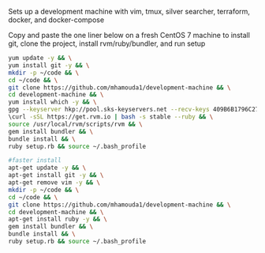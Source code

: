 Sets up a development machine with vim, tmux, silver searcher, terraform, docker, and docker-compose

Copy and paste the one liner below on a fresh CentOS 7 machine to install git, clone the project, install rvm/ruby/bundler, and run setup
```bash
yum update -y && \
yum install git -y && \
mkdir -p ~/code && \
cd ~/code && \
git clone https://github.com/mhamouda1/development-machine && \
cd development-machine && \
yum install which -y && \
gpg --keyserver hkp://pool.sks-keyservers.net --recv-keys 409B6B1796C275462A1703113804BB82D39DC0E3 7D2BAF1CF37B13E2069D6956105BD0E739499BDB && \
\curl -sSL https://get.rvm.io | bash -s stable --ruby && \
source /usr/local/rvm/scripts/rvm && \
gem install bundler && \
bundle install && \
ruby setup.rb && source ~/.bash_profile
```


```bash
#faster install
apt-get update -y && \
apt-get install git -y && \
apt-get remove vim -y && \
mkdir -p ~/code && \
cd ~/code && \
git clone https://github.com/mhamouda1/development-machine && \
cd development-machine && \
apt-get install ruby -y && \
gem install bundler && \
bundle install && \
ruby setup.rb && source ~/.bash_profile
```
